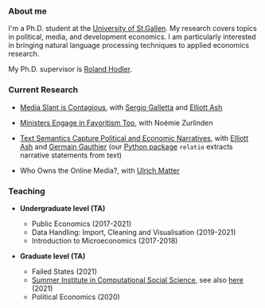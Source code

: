 ### About me

I'm a Ph.D. student at the [University of St.Gallen](https://www.unisg.ch/). My research covers topics in political, media, and development economics. I am particularly interested in bringing natural language processing techniques to applied economics research.

My Ph.D. supervisor is [Roland Hodler](https://sites.google.com/view/rolandhodler).

### Current Research

- [Media Slant is Contagious](https://papers.ssrn.com/sol3/papers.cfm?abstract_id=3712218), with [Sergio Galletta](http://sergio-galletta.com/) and [Elliott Ash](https://elliottash.com/)

- [Ministers Engage in Favoritism Too](https://papers.ssrn.com/sol3/papers.cfm?abstract_id=3818193), with Noémie Zurlinden

- [Text Semantics Capture Political and Economic Narratives](http://arxiv.org/abs/2108.01720), with [Elliott Ash](https://elliottash.com/) and [Germain Gauthier](https://pinchofdata.github.io/germaingauthier/) (our [Python package](https://github.com/relatio-nlp/relatio) ```relatio``` extracts narrative statements from text)

- Who Owns the Online Media?, with [Ulrich Matter](https://umatter.github.io/)

### Teaching

- **Undergraduate level (TA)**
  - Public Economics (2017-2021)
  - Data Handling: Import, Cleaning and Visualisation (2019-2021)
  - Introduction to Microeconomics (2017-2018)

- **Graduate level (TA)**
  - Failed States (2021)
  - [Summer Institute in Computational Social Science](https://github.com/computational-social-science-zurich/sicss-zurich), see also [here](https://sicss.io/) (2021)
  - Political Economics (2020)
